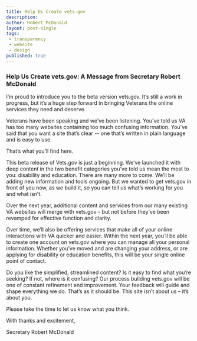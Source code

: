 ```yaml
---
title: Help Us Create vets.gov
description:
author: Robert McDonald
layout: post-single
tags:
 - transparency
 - website
 - design
published: true
---
```


### Help Us Create vets.gov: A Message from Secretary Robert McDonald

I’m proud to introduce you to the beta version vets.gov.  It’s still a work in progress, but it’s a huge step forward in bringing Veterans the online services they need and deserve.

<!--more-->

Veterans have been speaking and we’ve been listening. You’ve told us VA has too many websites containing too much confusing information.  You’ve said that you want a site that’s clear  -- one that’s written in plain language and is easy to use.

That’s what you’ll find here.

This beta release of Vets.gov is just a beginning. We’ve launched it with deep content in the two benefit categories you’ve told us mean the most to you: disability and education. There are many more to come. We’ll be adding new information and tools ongoing.  But we wanted to get vets.gov in front of you now, as we build it, so you can tell us what’s working for you and what isn’t.

Over the next year, additional content and services from our many existing VA websites will merge with vets.gov – but not before they’ve been revamped for effective function and clarity.

Over time, we’ll also be offering services that make all of your online interactions with VA quicker and easier.  Within the next year, you’ll be able to create one account on vets.gov where you can manage all your personal information. Whether you’ve moved and are changing your address, or are applying for disability or education benefits, this will be your single online point of contact.

Do you like the simplified, streamlined content? Is it easy to find what you’re seeking? If not, where is it confusing? Our process building vets.gov will be one of constant refinement and improvement.  Your feedback will guide and shape everything we do. That’s as it should be. This site isn’t about us – it’s about you.

Please take the time to let us know what you think.

With thanks and excitement,

Secretary Robert McDonald
